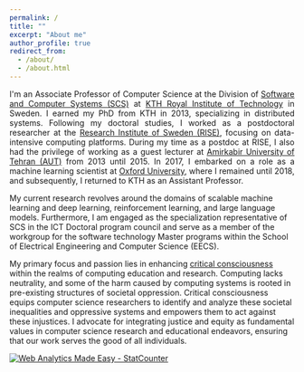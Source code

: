 ```yaml
---
permalink: /
title: ""
excerpt: "About me"
author_profile: true
redirect_from: 
  - /about/
  - /about.html
---
```

<p align="justify">
I'm an Associate Professor of Computer Science at the Division of <a href="https://www.kth.se/scs">Software and Computer Systems (SCS)</a> at <a href="https://www.kth.se">KTH Royal Institute of Technology</a> 
in Sweden. I earned my PhD from KTH in 2013, specializing in distributed systems. Following my doctoral studies, I worked as a postdoctoral researcher at the 
<a href="https://www.ri.se/en">Research Institute of Sweden (RISE)</a>, focusing on data-intensive computing platforms. During my time as a postdoc at RISE, I also had the privilege of working as a guest 
lecturer at <a href="https://ce.aut.ac.ir/">Amirkabir University of Tehran (AUT)</a> from 2013 until 2015. In 2017, I embarked on a role as a machine learning scientist at 
<a href="https://www.cs.ox.ac.uk/">Oxford University</a>, where I remained until 2018, and subsequently, I returned to KTH as an Assistant Professor.<br>

My current research revolves around the domains of scalable machine learning and deep learning, reinforcement learning, and large language models. Furthermore, I am engaged as the specialization 
representative of SCS in the ICT Doctoral program council and serve as a member of the workgroup for the software technology Master programs within the School of Electrical Engineering and Computer 
Science (EECS).<br>

My primary focus and passion lies in enhancing <a href="https://en.wikipedia.org/wiki/Critical_consciousness">critical consciousness</a> within the realms of computing education and research. 
Computing lacks neutrality, and some of the harm caused by computing systems is rooted in pre-existing structures of societal oppression. Critical consciousness equips computer science researchers to 
identify and analyze these societal inequalities and oppressive systems and empowers them to act against these injustices. I advocate for integrating justice and equity as fundamental values in computer 
science research and educational endeavors, ensuring that our work serves the good of all individuals.

</p>

<!------------------------------------------------------------------>
<!-- Start of StatCounter Code for Default Guide -->
<script type="text/javascript">
var sc_project=9186541; 
var sc_invisible=1; 
var sc_security="607d85ca"; 
var scJsHost = (("https:" == document.location.protocol) ?
"https://secure." : "http://www.");
document.write("<sc"+"ript type='text/javascript' src='" +
scJsHost+
"statcounter.com/counter/counter.js'></"+"script>");
</script>
<noscript><div class="statcounter"><a title="Web Analytics
Made Easy - StatCounter" href="http://statcounter.com/"
target="_blank"><img class="statcounter"
src="//c.statcounter.com/9186541/0/607d85ca/1/" alt="Web
Analytics Made Easy - StatCounter"></a></div></noscript>
<!-- End of StatCounter Code for Default Guide -->

